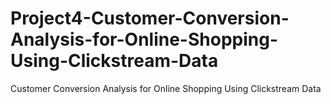 # Project4-Customer-Conversion-Analysis-for-Online-Shopping-Using-Clickstream-Data
Customer Conversion Analysis for Online Shopping Using Clickstream Data
